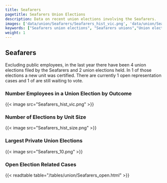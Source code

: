 ```yaml
---
title: Seafarers
pagetitle: Seafarers Union Elections
description: Data on recent union elections involving the Seafarers.
images: ['data/union/Seafarers/Seafarers_hist_vic.png', 'data/union/Seafarers/Seafarers_hist_size.png', 'data/union/Seafarers/Seafarers_10.png']
keywords: ["Seafarers union elections", "Seafarers unions","Union elections"]
weight: 1
---
```

##  Seafarers

Excluding public employees, in the last year there have been 4 union elections filed by the Seafarers and 2 union elections held. In 1 of those elections a new unit was certified. There are currently 1 open representation cases and 1 of are still waiting to vote.

### Number Employees in a Union Election by Outcome
{{< image src="Seafarers_hist_vic.png" >}}

### Number of Elections by Unit Size
{{< image src="Seafarers_hist_size.png" >}}

### Largest Private Union Elections
{{< image src="Seafarers_10.png" >}}

### Open Election Related Cases
{{< readtable table="/tables/union/Seafarers_open.html" >}}

